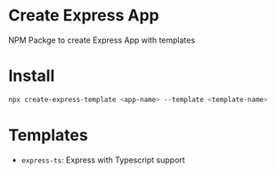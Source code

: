 # Create Express App
NPM Packge to create Express App with templates

# Install

```bash
npx create-express-template <app-name> --template <template-name>
```
# Templates
* `express-ts`: Express with Typescript support
